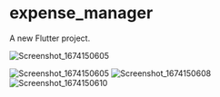 # expense_manager

A new Flutter project.

![Screenshot_1674150605](https://user-images.githubusercontent.com/51277657/213523336-14950093-25c9-4e1e-9020-2891e3435983.png)

![Screenshot_1674150605](https://user-images.githubusercontent.com/51277657/213523685-629f38cb-16f4-4ac0-97cc-3b1de7562c3c.png)
![Screenshot_1674150608](https://user-images.githubusercontent.com/51277657/213523738-fc23d7fb-8b83-4dd3-a0c3-534caa392445.png)
![Screenshot_1674150610](https://user-images.githubusercontent.com/51277657/213523748-b13b8af2-d250-4ea7-9722-1dee8633b5d4.png)

